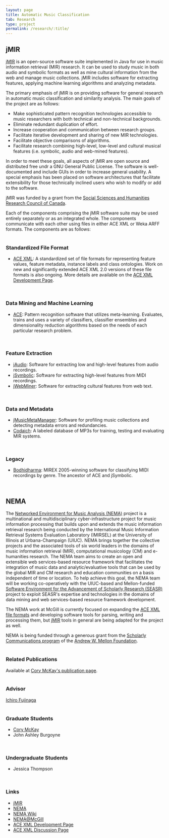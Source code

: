 ```yaml
---
layout: page
title: Automatic Music Classification
tab: Research
type: project
permalink: /research/:title/
---
```


## jMIR

[jMIR](http://jmir.sourceforge.net/) is an open-source software suite implemented in Java for use in music information retrieval (MIR) research. It can be used to study music in both audio and symbolic formats as well as mine cultural information from the web and manage music collections. jMIR includes software for extracting features, applying machine learning algorithms and analyzing metadata.

The primary emphasis of jMIR is on providing software for general research in automatic music classification and similarity analysis. The main goals of the project are as follows:


* Make sophisticated pattern recognition technologies accessible to music researchers with both technical and non-technical backgrounds.
* Eliminate redundant duplication of effort.
* Increase cooperation and communication between research groups.
* Facilitate iterative development and sharing of new MIR technologies.
* Facilitate objective comparisons of algorithms.
* Facilitate research combining high-level, low-level and cultural musical features (i.e. symbolic, audio and web-mined features).

In order to meet these goals, all aspects of jMIR are open source and distributed free undr a GNU General Public License. The software is well-documented and include GUIs in order to increase general usability. A special emphasis has been placed on software architectures that facilitate extensibility for those technically inclined users who wish to modify or add to the software.

jMIR was funded by a grant from the [Social Sciences and Humanities Research Council of Canada](http://www.sshrc-crsh.gc.ca/home-accueil-eng.aspx).

Each of the components comprising the jMIR software suite may be used entirely separately or as an integrated whole. The components communicate with each other using files in either ACE XML or Weka ARFF formats. The components are as follows:  
<br>

### Standardized File Format

* [ACE XML](http://jmir.sourceforge.net/index_ACE_XML.html): A standardized set of file formats for representing feature values, feature metadata, instance labels and class ontologies. Work on new and significantly extended ACE XML 2.0 versions of these file formats is also ongoing. More details are available on the [ACE XML Development Page](http://www.music.mcgill.ca/~cmckay/NEMA/ACE_XML_Dev_Page.html).  
<br>

### Data Mining and Machine Learning

* [ACE](http://jmir.sourceforge.net/index_ACE.html): Pattern recognition software that utilizes meta-learning. Evaluates, trains and uses a variety of classifiers, classifier ensembles and dimensionality reduction algorithms based on the needs of each particular research problem.  
<br>

### Feature Extraction

* [jAudio](http://jmir.sourceforge.net/index_jAudio.html): Software for extracting low and high-level features from audio recordings.
* [jSymbolic](http://jmir.sourceforge.net/index_jSymbolic.html): Software for extracting high-level features from MIDI recordings.
* [jWebMiner](http://jmir.sourceforge.net/index_jWebMiner.html): Software for extracting cultural features from web text.  
<br>

### Data and Metadata

* [jMusicMetaManager](http://jmir.sourceforge.net/index_jMusicMetaManager.html): Software for profiling music collections and detecting metadata errors and redundancies.
* [Codaich](http://jmir.sourceforge.net/index_Codaich.html): A labeled database of MP3s for training, testing and evaluating MIR systems.  
<br>

### Legacy

* [Bodhidharma](http://jmir.sourceforge.net/index_Bodhidharma.html): MIREX 2005-winning software for classifying MIDI recordings by genre. The ancestor of ACE and jSymbolic.  
<br>

## NEMA

The [Networked Environment for Music Analysis (NEMA)](http://www.music-ir.org/?q=nema%2Foverview) project is a multinational and multidisciplinary cyber-infrastructure project for music information processing that builds upon and extends the music information retrieval research being conducted by the International Music Information Retrieval Systems Evaluation Laboratory (IMIRSEL) at the University of Illinois at Urbana-Champaign (UIUC). NEMA brings together the collective projects and the associated tools of six world leaders in the domains of music information retrieval (MIR), computational musicology (CM) and e-humanities research. The NEMA team aims to create an open and extensible web services-based resource framework that facilitates the integration of music data and analytic/evaluative tools that can be used by the global MIR and CM research and education communities on a basis independent of time or location. To help achieve this goal, the NEMA team will be working co-operatively with the UIUC-based and Mellon-funded [Software Environment for the Advancement of Scholarly Research (SEASR)](http://seasr.org/) project to exploit SEASR's expertise and technologies in the domains of data mining and web services-based resource framework development.

The NEMA work at McGill is currently focused on expanding the [ACE XML file formats](http://www.music.mcgill.ca/~cmckay/NEMA/ACE_XML_Dev_Page.html) and developing software tools for parsing, writing and processing them, but [jMIR](http://jmir.sourceforge.net/) tools in general are being adapted for the project as well.

NEMA is being funded through a generous grant from the [Scholarly Communications program](https://mellon.org/programs/scholarly-communications/) of the [Andrew W. Mellon Foundation](http://www.mellon.org/).  
<br>

### Related Publications

Available at [Cory McKay's publication page](http://www.music.mcgill.ca/~cmckay/projects.html).  
<br>

### Advisor

[Ichiro Fujinaga](http://www.music.mcgill.ca/~ich/)  
<br>

### Graduate Students

* [Cory McKay](http://www.music.mcgill.ca/~cmckay/)
* John Ashley Burgoyne  
<br>

### Undergraduate Students

* Jessica Thompson  
<br>

### Links

* [jMIR](http://jmir.sourceforge.net/)
* [NEMA](http://www.music-ir.org/?q=nema%2Foverview)
* [NEMA Wiki](http://nema.lis.uiuc.edu/wiki/index.php/Main_Page)
* [NEMA@McGill](http://www.music.mcgill.ca/~cmckay/NEMA/NEMA.html)
* [ACE XML Development Page](http://www.music.mcgill.ca/~cmckay/NEMA/ACE_XML_Dev_Page.html)
* [ACE XML Discussion Page](http://nema.lis.uiuc.edu/wiki/index.php/AXv2RDF)
